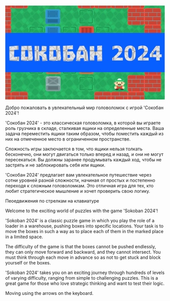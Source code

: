 <p><img src="./media/обложка.png"/></p>
<p>Добро пожаловать в увлекательный мир головоломок с игрой 'Сокобан 2024'!

'Сокобан 2024' - это классическая головоломка, в которой вы играете роль грузчика в складе, сталкивая ящики на определенные места. Ваша задача переместить ящики таким образом, чтобы поместить каждый из них на отмеченное место в ограниченном пространстве.

Сложность игры заключается в том, что ящики нельзя толкать бесконечно, они могут двигаться только вперед и назад, и они не могут пересекаться. Вы должны заранее продумывать каждый ход, чтобы не застрять и не заблокировать себя или ящики.

'Сокобан 2024' предлагает вам увлекательное путешествие через сотни уровней разной сложности, начиная от простых и постепенно переходя к сложным головоломкам. Это отличная игра для тех, кто любит стратегическое мышление и хочет проверить свою логику.

Пеоедвижения по стрелкам на клавиатуре</p>

<p>Welcome to the exciting world of puzzles with the game 'Sokoban 2024'!

'Sokoban 2024' is a classic puzzle game in which you play the role of a loader in a warehouse, pushing boxes into specific locations. Your task is to move the boxes in such a way as to place each of them in the marked place in a limited space.

The difficulty of the game is that the boxes cannot be pushed endlessly, they can only move forward and backward, and they cannot intersect. You must think through each move in advance so as not to get stuck and block yourself or the boxes.

'Sokoban 2024' takes you on an exciting journey through hundreds of levels of varying difficulty, ranging from simple to challenging puzzles. This is a great game for those who love strategic thinking and want to test their logic.

Moving using the arrows on the keyboard.</p>


